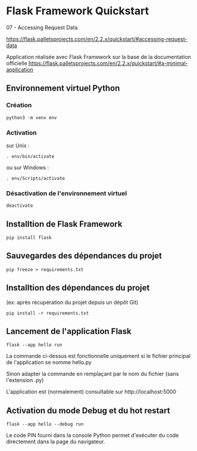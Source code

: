 # Flask Framework Quickstart

07 - Accessing Request Data

https://flask.palletsprojects.com/en/2.2.x/quickstart/#accessing-request-data

Application réalisée avec Flask Framework sur la base de la documentation officielle https://flask.palletsprojects.com/en/2.2.x/quickstart/#a-minimal-application

## Environnement virtuel Python 

### Création
``
python3 -m venv env
``

### Activation

sur Unix : 

``
. env/bin/activate
``

ou sur Windows :

``
. env/Scripts/activate
``

### Désactivation de l'environnement virtuel

``
deactivate
``

## Installtion de Flask Framework

``
pip install flask
``

## Sauvegardes des dépendances du projet

``
pip freeze > requirements.txt
``

## Installtion des dépendances du projet 

(ex: après récupération du projet depuis un dépôt Git)

``
pip install -r requirements.txt
``

## Lancement de l'application Flask


``
flask --app hello run
``

La commande ci-dessus est fonctionnelle uniquement si le fichier principal de l'application se nomme hello.py

Sinon adapter la commande en remplaçant <hello> par le nom du fichier (sans l'extension .py)

L'application est (normalement) consultable sur http://localhost:5000

## Activation du mode Debug et du hot restart

``
flask --app hello --debug run
``

Le code PIN fourni dans la console Python permet d'exécuter du code directement dans la page du navigateur.